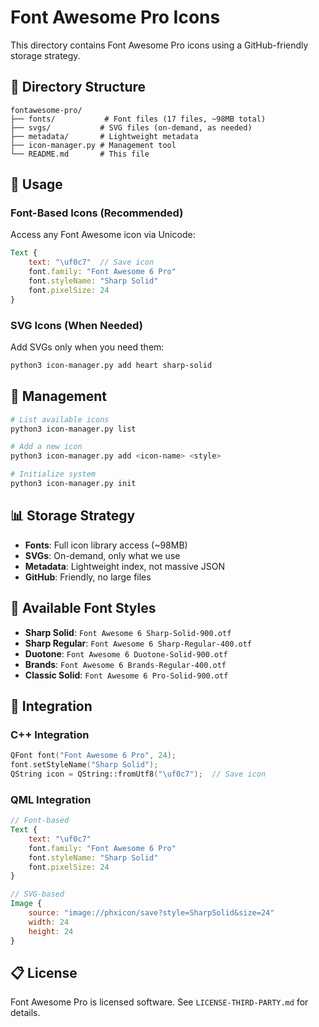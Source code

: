 # Font Awesome Pro Icons

This directory contains Font Awesome Pro icons using a GitHub-friendly storage strategy.

## 📁 Directory Structure

```
fontawesome-pro/
├── fonts/           # Font files (17 files, ~98MB total)
├── svgs/           # SVG files (on-demand, as needed)
├── metadata/       # Lightweight metadata
├── icon-manager.py # Management tool
└── README.md       # This file
```

## 🚀 Usage

### Font-Based Icons (Recommended)
Access any Font Awesome icon via Unicode:

```qml
Text {
    text: "\uf0c7"  // Save icon
    font.family: "Font Awesome 6 Pro"
    font.styleName: "Sharp Solid"
    font.pixelSize: 24
}
```

### SVG Icons (When Needed)
Add SVGs only when you need them:

```bash
python3 icon-manager.py add heart sharp-solid
```

## 🔧 Management

```bash
# List available icons
python3 icon-manager.py list

# Add a new icon
python3 icon-manager.py add <icon-name> <style>

# Initialize system
python3 icon-manager.py init
```

## 📊 Storage Strategy

- **Fonts**: Full icon library access (~98MB)
- **SVGs**: On-demand, only what we use
- **Metadata**: Lightweight index, not massive JSON
- **GitHub**: Friendly, no large files

## 🎨 Available Font Styles

- **Sharp Solid**: `Font Awesome 6 Sharp-Solid-900.otf`
- **Sharp Regular**: `Font Awesome 6 Sharp-Regular-400.otf`
- **Duotone**: `Font Awesome 6 Duotone-Solid-900.otf`
- **Brands**: `Font Awesome 6 Brands-Regular-400.otf`
- **Classic Solid**: `Font Awesome 6 Pro-Solid-900.otf`

## 🔗 Integration

### C++ Integration
```cpp
QFont font("Font Awesome 6 Pro", 24);
font.setStyleName("Sharp Solid");
QString icon = QString::fromUtf8("\uf0c7");  // Save icon
```

### QML Integration
```qml
// Font-based
Text {
    text: "\uf0c7"
    font.family: "Font Awesome 6 Pro"
    font.styleName: "Sharp Solid"
    font.pixelSize: 24
}

// SVG-based
Image {
    source: "image://phxicon/save?style=SharpSolid&size=24"
    width: 24
    height: 24
}
```

## 📋 License

Font Awesome Pro is licensed software. See `LICENSE-THIRD-PARTY.md` for details.
